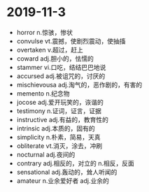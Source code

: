# 2019-11-3
- horror n.惊骇，惨状
- convulse vt.震撼，使剧烈震动，使抽搐
- overtaken v.超过，赶上
- coward adj.胆小的，怯懦的
- stammer vi.口吃，结结巴巴地说
- accursed adj.被诅咒的，讨厌的
- mischievousa adj.淘气的，恶作剧的，有害的
- memento n.纪念物
- jocose adj.爱开玩笑的，诙谐的
- testimony n.证词，证言，证据
-  instructive adj.有益的，教育性的
-  intrinsic adj.本质的，固有的
-  simplicity n.朴素，简易，天真
-  obliterate vt.消灭，涂去，冲刷
-  nocturnal adj.夜间的
-  contrary adj.相反的，对立的 n.相反，反面
-  sensational adj.轰动的，耸人听闻的
-  amateur n.业余爱好者 adj.业余的
